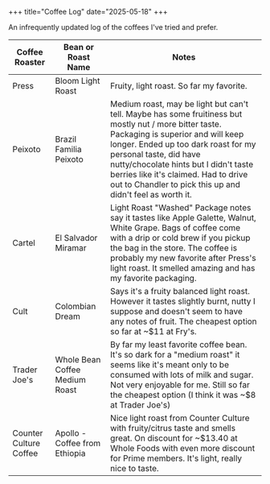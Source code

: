 +++
title="Coffee Log"
date="2025-05-18"
+++

An infrequently updated log of the coffees I've tried and prefer.


| Coffee Roaster         | Bean or Roast Name             | Notes                                                                                                                                                                                                                                                                                                                                                      | 
| ---------------------- | ------------------------------ | ---------------------------------------------------------------------------------------------------------------------------------------------------------------------------------------------------------------------------------------------------------------------------------------------------------------------------------------------------------- |
| Press                  | Bloom Light Roast              | Fruity, light roast. So far my favorite.                                                                                                                                                                                                                                                                                                                   |
| Peixoto                | Brazil Familia Peixoto         | Medium roast, may be light but can't tell. Maybe has some fruitiness but mostly nut / more bitter taste. Packaging is superior and will keep longer. Ended up too dark roast for my personal taste, did have nutty/chocolate hints but I didn't taste berries like it's claimed. Had to drive out to Chandler to pick this up and didn't feel as worth it. |
| Cartel                 | El Salvador Miramar            | Light Roast "Washed" Package notes say it tastes like Apple Galette, Walnut, White Grape. Bags of coffee come with a drip or cold brew if you pickup the bag in the store. The coffee is probably my new favorite after Press's light roast. It smelled amazing and has my favorite packaging.                                                             |
| Cult                   | Colombian Dream                | Says it's a fruity balanced light roast. However it tastes slightly burnt, nutty I suppose and doesn't seem to have any notes of fruit. The cheapest option so far at ~$11 at Fry's.                                                                                                                                                                       |
| Trader Joe's           | Whole Bean Coffee Medium Roast | By far my least favorite coffee bean. It's so dark for a "medium roast" it seems like it's meant only to be consumed with lots of milk and sugar. Not very enjoyable for me. Still so far the cheapest option (I think it was ~$8 at Trader Joe's)                                                                                                         |
| Counter Culture Coffee | Apollo - Coffee from Ethiopia  | Nice light roast from Counter Culture with fruity/citrus taste and smells great. On discount for ~$13.40 at Whole Foods with even more discount for Prime members. It's light, really nice to taste.                                                                                                                                                       |

